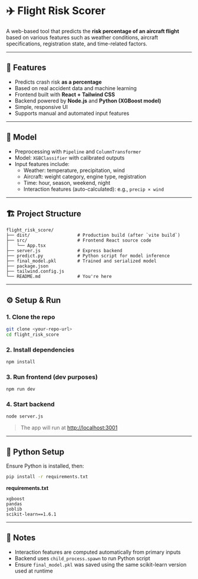 # ✈️ Flight Risk Scorer

A web-based tool that predicts the **risk percentage of an aircraft flight** based on various features such as weather conditions, aircraft specifications, registration state, and time-related factors.

---

## 🚀 Features

- Predicts crash risk **as a percentage**
- Based on real accident data and machine learning
- Frontend built with **React + Tailwind CSS**
- Backend powered by **Node.js** and **Python (XGBoost model)**
- Simple, responsive UI
- Supports manual and automated input features

---

## 🧠 Model

- Preprocessing with `Pipeline` and `ColumnTransformer`
- Model: `XGBClassifier` with calibrated outputs
- Input features include:
  - Weather: temperature, precipitation, wind
  - Aircraft: weight category, engine type, registration
  - Time: hour, season, weekend, night
  - Interaction features (auto-calculated): e.g., `precip × wind`

---

## 🏗️ Project Structure

```
flight_risk_score/
├── dist/                  # Production build (after `vite build`)
├── src/                   # Frontend React source code
│   └── App.tsx
├── server.js              # Express backend
├── predict.py             # Python script for model inference
├── final_model.pkl        # Trained and serialized model
├── package.json
├── tailwind.config.js
└── README.md              # You're here
```

---

## ⚙️ Setup & Run

### 1. Clone the repo

```bash
git clone <your-repo-url>
cd flight_risk_score
```

### 2. Install dependencies

```bash
npm install
```

### 3. Run frontend (dev purposes)

```bash
npm run dev
```

### 4. Start backend

```bash
node server.js
```

> The app will run at [http://localhost:3001](http://localhost:3001)

---

## 🐍 Python Setup

Ensure Python is installed, then:

```bash
pip install -r requirements.txt
```

**requirements.txt**
```
xgboost
pandas
joblib
scikit-learn==1.6.1
```

---

## 🧠 Notes

- Interaction features are computed automatically from primary inputs
- Backend uses `child_process.spawn` to run Python script
- Ensure `final_model.pkl` was saved using the same scikit-learn version used at runtime

